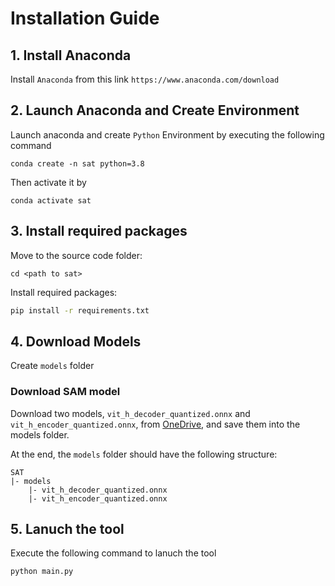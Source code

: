 # Installation Guide

## 1. Install Anaconda

Install `Anaconda` from this link `https://www.anaconda.com/download`

## 2. Launch Anaconda and Create Environment

Launch anaconda and create `Python` Environment by executing the following command

```
conda create -n sat python=3.8
```

Then activate it by

```
conda activate sat
```

## 3. Install required packages

Move to the source code folder:

```
cd <path to sat>
```

Install required packages:

```bash
pip install -r requirements.txt
```

## 4. Download Models

Create `models` folder

### Download SAM model

Download two models, `vit_h_decoder_quantized.onnx` and `vit_h_encoder_quantized.onnx`, from [OneDrive](https://hkustconnect-my.sharepoint.com/:f:/g/personal/ykwongaq_connect_ust_hk/EhRCvPn3zYRHjaGm43XYOz8ByFFJr6n9l75Gi7KkoEuVVA?e=PXGTcO), and save them into the models folder.

At the end, the `models` folder should have the following structure:

```
SAT
|- models
    |- vit_h_decoder_quantized.onnx
    |- vit_h_encoder_quantized.onnx
```

## 5. Lanuch the tool

Execute the following command to lanuch the tool

```bash
python main.py
```
